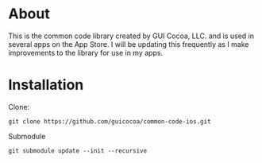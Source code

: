 # About
This is the common code library created by GUI Cocoa, LLC. and is used in several apps on the App Store. I will be updating this frequently as I make improvements to the library for use in my apps.

# Installation

Clone:

    git clone https://github.com/guicocoa/common-code-ios.git
  
Submodule

    git submodule update --init --recursive
